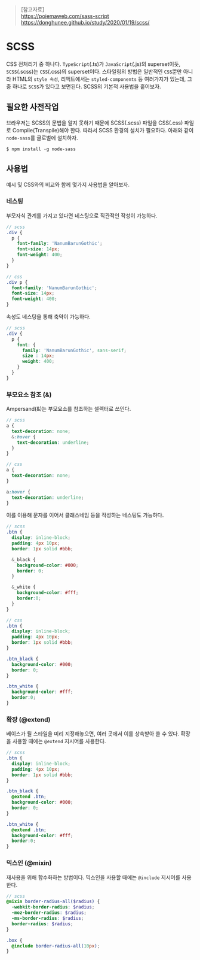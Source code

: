 > [참고자료]  
> https://poiemaweb.com/sass-script  
> https://donghunee.github.io/study/2020/01/19/scss/  


# SCSS
CSS 전처리기 중 하나다. `TypeScript`(.ts)가 `JavaScript`(.js)의 superset이듯, `SCSS`(.scss)는 `CSS`(.css)의 superset이다. 스타일링의 방법은 일반적인 `CSS`뿐만 아니라 HTML의 `style 속성`, 리액트에서는 `styled-components` 등 여러가지가 있는데, 그 중 하나로 `SCSS`가 있다고 보면된다. SCSS의 기본적 사용법을 훝어보자.

## 필요한 사전작업
브라우저는 SCSS의 문법을 알지 못하기 때문에 SCSS(.scss) 파일을 CSS(.css) 파일로 Complie(Transpile)해야 한다. 따라서 SCSS 환경의 설치가 필요하다. 아래와 같이 `node-sass`를 글로벌에 설치하자.

```console
$ npm install -g node-sass
```

## 사용법
예시 및 CSS와의 비교와 함께 몇가지 사용법을 알아보자.

### 네스팅
부모자식 관계를 가지고 있다면 네스팅으로 직관적인 작성이 가능하다.

```scss
// scss
.div {
  p {
    font-family: 'NanumBarunGothic';
    font-size: 14px;
    font-weight: 400;
  }
}

// css
.div p { 
  font-family: 'NanumBarunGothic';
  font-size: 14px;
  font-weight: 400;
}
```

속성도 네스팅을 통해 축약이 가능하다.

```scss
// scss
.div {
  p {
    font: {
      family: 'NanumBarunGothic', sans-serif;
      size : 14px;
      weight: 400;
    }
  }
}
```

### 부모요소 참조 (&)
Ampersand(&)는 부모요소를 참조하는 셀렉터로 쓰인다.

```scss
// scss
a {
  text-decoration: none;
  &:hover { 
    text-decoration: underline; 
  }
}

// css
a { 
  text-decoration: none;
}

a:hover {
  text-decoration: underline;
}
```

이를 이용해 문자를 이어서 클래스네임 등을 작성하는 네스팅도 가능하다.

```scss
// scss
.btn {
  display: inline-block;
  padding: 4px 10px;
  border: 1px solid #bbb;

  &_black { 
    background-color: #000; 
    border: 0; 
  }

  &_white {
    background-color: #fff;
    border:0;
  }
}

// css
.btn {
  display: inline-block;
  padding: 4px 10px;
  border: 1px solid #bbb;
}

.btn_black { 
  background-color: #000; 
  border: 0; 
}

.btn_white {
  background-color: #fff;
  border:0;
}
```

### 확장 (@extend)
베이스가 될 스타일을 미리 지정해놓으면, 여러 곳에서 이를 상속받아 쓸 수 있다. 확장을 사용할 때에는 `@extend` 지시어를 사용한다.

```scss
// scss
.btn {
  display: inline-block;
  padding: 4px 10px;
  border: 1px solid #bbb;
}

.btn_black {
  @extend .btn;
  background-color: #000; 
  border: 0; 
}

.btn_white {
  @extend .btn;
  background-color: #fff;
  border:0;
}
```

### 믹스인 (@mixin)
재사용을 위해 함수화하는 방법이다. 믹스인을 사용할 때에는 `@include` 지시어를 사용한다.

```scss
// scss
@mixin border-radius-all($radius) {
  -webkit-border-radius: $radius;
  -moz-border-radius: $radius;
  -ms-border-radius: $radius;
  border-radius: $radius;
}

.box {
  @include border-radius-all(10px);
} 
```
